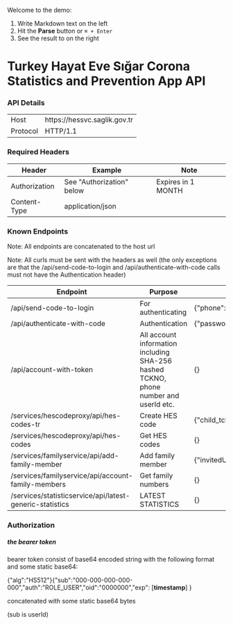 Welcome to the demo:

1. Write Markdown text on the left
2. Hit the __Parse__ button or `⌘ + Enter`
3. See the result to on the right


# Turkey Hayat Eve Sığar Corona Statistics and Prevention App API

### API Details
<table>
	<tbody>
		<tr>
			<td>Host</td>
			<td>https://hessvc.saglik.gov.tr</td>
		</tr>
		<tr>
			<td>Protocol</td>
			<td>HTTP/1.1</td>
		</tr>
	</tbody>
</table>

### Required Headers
<table>
	<thead>
		<tr>
			<th>Header</th>
			<th>Example</th>
			<th>Note</th>
		</tr>
	</thead>
	<tbody>
		<tr>
			<td>Authorization</td>
			<td>See "Authorization" below</td>
			<td>Expires in 1 MONTH</td>
		</tr>
		<tr>
			<td>Content-Type</td>
			<td>application/json</td>
			<td></td>
		</tr>
	</tbody>
</table>

### Known Endpoints
Note: All endpoints are concatenated to the host url

Note: All curls must be sent with the headers as well (the only exceptions are that the /api/send-code-to-login and /api/authenticate-with-code calls must not have the Authentication header)
<table>
   <thead>
      <tr>
         <th>Endpoint</th>
         <th>Purpose</th>
         <th>Data</th>
         <th>Method</th>
      </tr>
   </thead>
   <tbody>
      <tr>
         <td>/api/send-code-to-login</td>
         <td>For authenticating</td>
         <td>{"phone":"+905*********"}</td>
         <td>POST</td>
      </tr>
      <tr>
       <td>/api/authenticate-with-code</td>
       <td>Authentication</td>
       <td>{"password":"******","phone":"+905*********","rememberMe":true}</td>
		 <td>POST</td>
	  </tr>
      <tr>
		 <td>/api/account-with-token</td>
		 <td>All account information including SHA-256 hashed TCKNO, phone number and userId etc.</td>
		 <td>{}</td>
		 <td>GET</td>
	  </tr>
     	<tr>
		 <td>/services/hescodeproxy/api/hes-codes-tr</td>
		 <td>Create HES code</td>
		 <td>{"child_tckn":null,"description":"hes","expiration_date":null}</td>
		 <td>POST</td>
	  </tr>
      <tr>
         <td>/services/hescodeproxy/api/hes-codes</td>
         <td>Get HES codes</td>
         <td>{}</td>
         <td>GET</td>
      </tr>
	<tr>
		<td>/services/familyservice/api/add-family-member</td>
		<td>Add family member</td>
		<td>{"invitedUserPhone":"+905*********","ownerHealthInfoAllowed":true,"ownerLocationInfoAllowed":true,"relationName":"***"}</td>
		<td>POST</td>
	   </tr>
      <tr>
         <td>/services/familyservice/api/account-family-members</td>
         <td>Get family numbers</td>
         <td>{}</td>
         <td>GET</td>
      </tr>
      <tr>
         <td>/services/statisticservice/api/latest-generic-statistics</td>
         <td>LATEST STATISTICS</td>
         <td>{}</td>
         <td>GET</td>
      </tr>
   </tbody>
</table>


### Authorization
<h5> <strong> the bearer token </strong></h5>

bearer token consist of base64 encoded string with the following format and some static base64:

{"alg":"HS512"}{"sub":"000-000-000-000-000","auth":"ROLE_USER","oid":"0000000","exp": [**timestamp**] }

concatenated with some static base64 bytes

(sub is userId)

